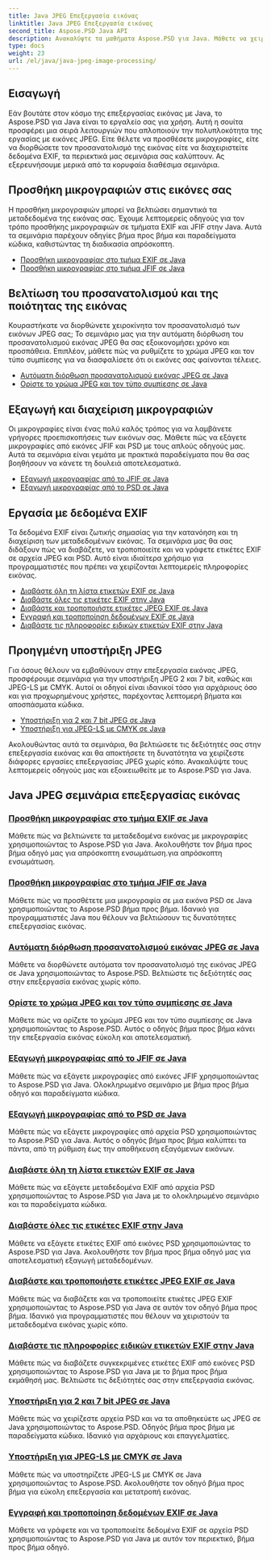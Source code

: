 ```yaml
---
title: Java JPEG Επεξεργασία εικόνας
linktitle: Java JPEG Επεξεργασία εικόνας
second_title: Aspose.PSD Java API
description: Ανακαλύψτε τα μαθήματα Aspose.PSD για Java. Μάθετε να χειρίζεστε την επεξεργασία EXIF, JFIF, JPEG και άλλα με οδηγούς βήμα προς βήμα και παραδείγματα κώδικα.
type: docs
weight: 23
url: /el/java/java-jpeg-image-processing/
---
```


## Εισαγωγή

Εάν βουτάτε στον κόσμο της επεξεργασίας εικόνας με Java, το Aspose.PSD για Java είναι το εργαλείο σας για χρήση. Αυτή η σουίτα προσφέρει μια σειρά λειτουργιών που απλοποιούν την πολυπλοκότητα της εργασίας με εικόνες JPEG. Είτε θέλετε να προσθέσετε μικρογραφίες, είτε να διορθώσετε τον προσανατολισμό της εικόνας είτε να διαχειριστείτε δεδομένα EXIF, τα περιεκτικά μας σεμινάρια σας καλύπτουν. Ας εξερευνήσουμε μερικά από τα κορυφαία διαθέσιμα σεμινάρια.

## Προσθήκη μικρογραφιών στις εικόνες σας

Η προσθήκη μικρογραφιών μπορεί να βελτιώσει σημαντικά τα μεταδεδομένα της εικόνας σας. Έχουμε λεπτομερείς οδηγούς για τον τρόπο προσθήκης μικρογραφιών σε τμήματα EXIF και JFIF στην Java. Αυτά τα σεμινάρια παρέχουν οδηγίες βήμα προς βήμα και παραδείγματα κώδικα, καθιστώντας τη διαδικασία απρόσκοπτη.

- [Προσθήκη μικρογραφίας στο τμήμα EXIF σε Java](./add-thumbnail-to-exif-segment-java/)
- [Προσθήκη μικρογραφίας στο τμήμα JFIF σε Java](./add-thumbnail-to-jfif-segment-java/)

## Βελτίωση του προσανατολισμού και της ποιότητας της εικόνας

Κουραστήκατε να διορθώνετε χειροκίνητα τον προσανατολισμό των εικόνων JPEG σας; Το σεμινάριο μας για την αυτόματη διόρθωση του προσανατολισμού εικόνας JPEG θα σας εξοικονομήσει χρόνο και προσπάθεια. Επιπλέον, μάθετε πώς να ρυθμίζετε το χρώμα JPEG και τον τύπο συμπίεσης για να διασφαλίσετε ότι οι εικόνες σας φαίνονται τέλειες.

- [Αυτόματη διόρθωση προσανατολισμού εικόνας JPEG σε Java](./auto-correct-jpeg-image-orientation-java/)
- [Ορίστε το χρώμα JPEG και τον τύπο συμπίεσης σε Java](./set-jpeg-color-compression-type-java/)

## Εξαγωγή και διαχείριση μικρογραφιών

Οι μικρογραφίες είναι ένας πολύ καλός τρόπος για να λαμβάνετε γρήγορες προεπισκοπήσεις των εικόνων σας. Μάθετε πώς να εξάγετε μικρογραφίες από εικόνες JFIF και PSD με τους απλούς οδηγούς μας. Αυτά τα σεμινάρια είναι γεμάτα με πρακτικά παραδείγματα που θα σας βοηθήσουν να κάνετε τη δουλειά αποτελεσματικά.

- [Εξαγωγή μικρογραφίας από το JFIF σε Java](./extract-thumbnail-from-jfif-java/)
- [Εξαγωγή μικρογραφίας από το PSD σε Java](./extract-thumbnail-from-psd-java/)

## Εργασία με δεδομένα EXIF

Τα δεδομένα EXIF είναι ζωτικής σημασίας για την κατανόηση και τη διαχείριση των μεταδεδομένων εικόνας. Τα σεμινάρια μας θα σας διδάξουν πώς να διαβάζετε, να τροποποιείτε και να γράφετε ετικέτες EXIF σε αρχεία JPEG και PSD. Αυτό είναι ιδιαίτερα χρήσιμο για προγραμματιστές που πρέπει να χειρίζονται λεπτομερείς πληροφορίες εικόνας.

- [Διαβάστε όλη τη λίστα ετικετών EXIF σε Java](./read-all-exif-tag-list-java/)
- [Διαβάστε όλες τις ετικέτες EXIF στην Java](./read-all-exif-tags-java/)
- [Διαβάστε και τροποποιήστε ετικέτες JPEG EXIF σε Java](./read-modify-jpeg-exif-tags-java/)
- [Εγγραφή και τροποποίηση δεδομένων EXIF σε Java](./write-modify-exif-data-java/)
- [Διαβάστε τις πληροφορίες ειδικών ετικετών EXIF στην Java](./read-specific-exif-tags-info-java/)

## Προηγμένη υποστήριξη JPEG

Για όσους θέλουν να εμβαθύνουν στην επεξεργασία εικόνας JPEG, προσφέρουμε σεμινάρια για την υποστήριξη JPEG 2 και 7 bit, καθώς και JPEG-LS με CMYK. Αυτοί οι οδηγοί είναι ιδανικοί τόσο για αρχάριους όσο και για προχωρημένους χρήστες, παρέχοντας λεπτομερή βήματα και αποσπάσματα κώδικα.

- [Υποστήριξη για 2 και 7 bit JPEG σε Java](./support-2-7-bits-jpeg-java/)
- [Υποστήριξη για JPEG-LS με CMYK σε Java](./support-jpeg-ls-cmyk-java/)

Ακολουθώντας αυτά τα σεμινάρια, θα βελτιώσετε τις δεξιότητές σας στην επεξεργασία εικόνας και θα αποκτήσετε τη δυνατότητα να χειρίζεστε διάφορες εργασίες επεξεργασίας JPEG χωρίς κόπο. Ανακαλύψτε τους λεπτομερείς οδηγούς μας και εξοικειωθείτε με το Aspose.PSD για Java.
## Java JPEG σεμινάρια επεξεργασίας εικόνας
### [Προσθήκη μικρογραφίας στο τμήμα EXIF σε Java](./add-thumbnail-to-exif-segment-java/)
Μάθετε πώς να βελτιώνετε τα μεταδεδομένα εικόνας με μικρογραφίες χρησιμοποιώντας το Aspose.PSD για Java. Ακολουθήστε τον βήμα προς βήμα οδηγό μας για απρόσκοπτη ενσωμάτωση.για απρόσκοπτη ενσωμάτωση.
### [Προσθήκη μικρογραφίας στο τμήμα JFIF σε Java](./add-thumbnail-to-jfif-segment-java/)
Μάθετε πώς να προσθέτετε μια μικρογραφία σε μια εικόνα PSD σε Java χρησιμοποιώντας το Aspose.PSD βήμα προς βήμα. Ιδανικό για προγραμματιστές Java που θέλουν να βελτιώσουν τις δυνατότητες επεξεργασίας εικόνας.
### [Αυτόματη διόρθωση προσανατολισμού εικόνας JPEG σε Java](./auto-correct-jpeg-image-orientation-java/)
Μάθετε να διορθώνετε αυτόματα τον προσανατολισμό της εικόνας JPEG σε Java χρησιμοποιώντας το Aspose.PSD. Βελτιώστε τις δεξιότητές σας στην επεξεργασία εικόνας χωρίς κόπο.
### [Ορίστε το χρώμα JPEG και τον τύπο συμπίεσης σε Java](./set-jpeg-color-compression-type-java/)
Μάθετε πώς να ορίζετε το χρώμα JPEG και τον τύπο συμπίεσης σε Java χρησιμοποιώντας το Aspose.PSD. Αυτός ο οδηγός βήμα προς βήμα κάνει την επεξεργασία εικόνας εύκολη και αποτελεσματική.
### [Εξαγωγή μικρογραφίας από το JFIF σε Java](./extract-thumbnail-from-jfif-java/)
Μάθετε πώς να εξάγετε μικρογραφίες από εικόνες JFIF χρησιμοποιώντας το Aspose.PSD για Java. Ολοκληρωμένο σεμινάριο με βήμα προς βήμα οδηγό και παραδείγματα κώδικα.
### [Εξαγωγή μικρογραφίας από το PSD σε Java](./extract-thumbnail-from-psd-java/)
Μάθετε πώς να εξάγετε μικρογραφίες από αρχεία PSD χρησιμοποιώντας το Aspose.PSD για Java. Αυτός ο οδηγός βήμα προς βήμα καλύπτει τα πάντα, από τη ρύθμιση έως την αποθήκευση εξαγόμενων εικόνων.
### [Διαβάστε όλη τη λίστα ετικετών EXIF σε Java](./read-all-exif-tag-list-java/)
Μάθετε πώς να εξάγετε μεταδεδομένα EXIF από αρχεία PSD χρησιμοποιώντας το Aspose.PSD για Java με το ολοκληρωμένο σεμινάριο και τα παραδείγματα κώδικα.
### [Διαβάστε όλες τις ετικέτες EXIF στην Java](./read-all-exif-tags-java/)
Μάθετε να εξάγετε ετικέτες EXIF από εικόνες PSD χρησιμοποιώντας το Aspose.PSD για Java. Ακολουθήστε τον βήμα προς βήμα οδηγό μας για αποτελεσματική εξαγωγή μεταδεδομένων.
### [Διαβάστε και τροποποιήστε ετικέτες JPEG EXIF σε Java](./read-modify-jpeg-exif-tags-java/)
Μάθετε πώς να διαβάζετε και να τροποποιείτε ετικέτες JPEG EXIF χρησιμοποιώντας το Aspose.PSD για Java σε αυτόν τον οδηγό βήμα προς βήμα. Ιδανικό για προγραμματιστές που θέλουν να χειριστούν τα μεταδεδομένα εικόνας χωρίς κόπο.
### [Διαβάστε τις πληροφορίες ειδικών ετικετών EXIF στην Java](./read-specific-exif-tags-info-java/)
Μάθετε πώς να διαβάζετε συγκεκριμένες ετικέτες EXIF από εικόνες PSD χρησιμοποιώντας το Aspose.PSD για Java με το βήμα προς βήμα εκμάθησή μας. Βελτιώστε τις δεξιότητές σας στην επεξεργασία εικόνας.
### [Υποστήριξη για 2 και 7 bit JPEG σε Java](./support-2-7-bits-jpeg-java/)
Μάθετε πώς να χειρίζεστε αρχεία PSD και να τα αποθηκεύετε ως JPEG σε Java χρησιμοποιώντας το Aspose.PSD. Οδηγός βήμα προς βήμα με παραδείγματα κώδικα. Ιδανικό για αρχάριους και επαγγελματίες.
### [Υποστήριξη για JPEG-LS με CMYK σε Java](./support-jpeg-ls-cmyk-java/)
Μάθετε πώς να υποστηρίζετε JPEG-LS με CMYK σε Java χρησιμοποιώντας το Aspose.PSD. Ακολουθήστε τον οδηγό βήμα προς βήμα για εύκολη επεξεργασία και μετατροπή εικόνας.
### [Εγγραφή και τροποποίηση δεδομένων EXIF σε Java](./write-modify-exif-data-java/)
Μάθετε να γράφετε και να τροποποιείτε δεδομένα EXIF σε αρχεία PSD χρησιμοποιώντας το Aspose.PSD για Java με αυτόν τον περιεκτικό, βήμα προς βήμα οδηγό.